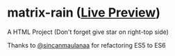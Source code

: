 # matrix-rain ([Live Preview](https://b1bxonty.github.io/matrix-rain/))
A HTML Project (Don't forget give star on right-top side)


Thanks to [@sincanmaulanaa](https://github.com/sincanmaulanaa) for refactoring ES5 to ES6
